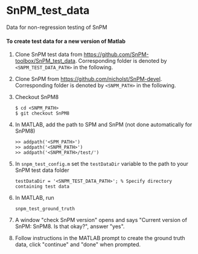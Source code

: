 # SnPM_test_data
Data for non-regression testing of SnPM

#### To create test data for a new version of Matlab
 1. Clone SnPM test data from https://github.com/SnPM-toolbox/SnPM_test_data. Corresponding folder is denoted by `<SNPM_TEST_DATA_PATH>` in the following.
 1. Clone SnPM from https://github.com/nicholst/SnPM-devel. Corresponding folder is denoted by `<SNPM_PATH>` in the following.
 2. Checkout SnPM8

    ```
    $ cd <SNPM_PATH>
    $ git checkout SnPM8 
    ```
 3. In MATLAB, add the path to SPM and SnPM (not done automatically for SnPM8)

    ```
    >> addpath('<SPM_PATH>')
    >> addpath('<SNPM_PATH>')
    >> addpath('<SNPM_PATH>/test/')
    ```
 4. In `snpm_test_config.m` set the `testDataDir` variable to the path to your SnPM test data folder

    ```
    testDataDir = '<SNPM_TEST_DATA_PATH>'; % Specify directory containing test data
    ```
 4. In MATLAB, run

    ```
    snpm_test_ground_truth
    ```
 6. A window "check SnPM version" opens and says "Current version of SnPM: SnPM8. Is that okay?", answer "yes".
 7. Follow instructions in the MATLAB prompt to create the ground truth data, click "continue" and "done" when prompted.
